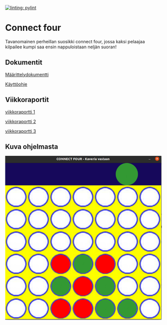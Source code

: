 [![linting: pylint](https://img.shields.io/badge/linting-pylint-yellowgreen)](https://github.com/PyCQA/pylint)
# Connect four 
Tavanomainen perheillan suosikki connect four, jossa kaksi pelaajaa kilpailee kumpi saa ensin nappuloistaan neljän suoran! 

## Dokumentit
[Määrittelydokumentti](https://github.com/seppaemi/tiralabra-s2022/blob/main/Dokumentaatio/m%C3%A4%C3%A4rittelydokumentti.md)

[Käyttöohje](https://github.com/seppaemi/tiralabra-s2022/blob/main/Dokumentaatio/k%C3%A4ytt%C3%B6ohje.md)

## Viikkoraportit
[viikkoraportti 1](https://github.com/seppaemi/tiralabra-s2022/blob/main/Dokumentaatio/Viikkoraportit/viikkoraportti_1.md)

[viikkoraportti 2](https://github.com/seppaemi/tiralabra-s2022/blob/main/Dokumentaatio/Viikkoraportit/viikkoraportti_2.md)

[viikkoraportti 3](https://github.com/seppaemi/tiralabra-s2022/blob/main/Dokumentaatio/Viikkoraportit/viikkoraportti_3.md)

## Kuva ohjelmasta
![connectfour](https://github.com/seppaemi/tiralabra-s2022/blob/main/Dokumentaatio/connectfour_friend.png)

